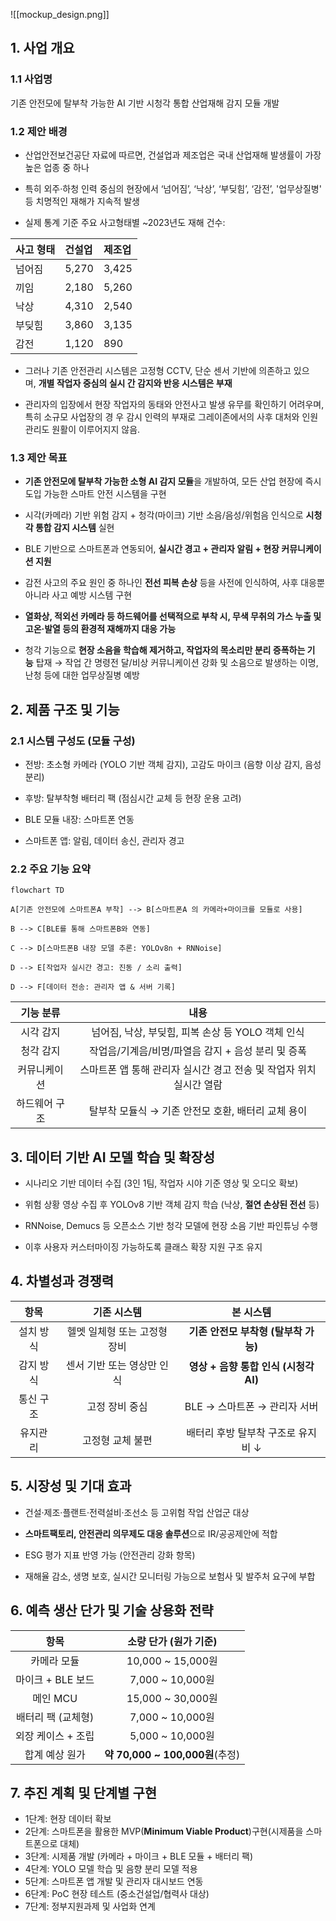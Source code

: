 
![[mockup_design.png]]


## 1. 사업 개요


### 1.1 사업명

기존 안전모에 탈부착 가능한 AI 기반 시청각 통합 산업재해 감지 모듈 개발

### 1.2 제안 배경

- 산업안전보건공단 자료에 따르면, 건설업과 제조업은 국내 산업재해 발생률이 가장 높은 업종 중 하나
    
- 특히 외주·하청 인력 중심의 현장에서 ‘넘어짐’,  ‘낙상’, ‘부딪힘’, ‘감전’, '업무상질병' 등 
	치명적인 재해가 지속적 발생
    
- 실제 통계 기준 주요 사고형태별 ~2023년도 재해 건수:
    
| 사고 형태 | 건설업   | 제조업   |
| :---- | :---- | :---- |
| 넘어짐   | 5,270 | 3,425 |
| 끼임    | 2,180 | 5,260 |
| 낙상    | 4,310 | 2,540 |
| 부딪힘   | 3,860 | 3,135 |
| 감전    | 1,120 | 890   |

- 그러나 기존 안전관리 시스템은 고정형 CCTV, 단순 센서 기반에 의존하고 있으며, **개별 작업자 중심의 실시
	간 감지와 반응 시스템은 부재**
    
- 관리자의 입장에서 현장 작업자의 동태와 안전사고 발생 유무를 확인하기 어려우며, 특히 소규모 사업장의 경
	우 감시 인력의 부재로 그레이존에서의 사후 대처와 인원 관리도 원활이 이루어지지 않음. 
	
### 1.3 제안 목표

- **기존 안전모에 탈부착 가능한 소형 AI 감지 모듈**을 개발하여, 모든 산업 현장에 즉시 도입 가능한 스마트 안전
	시스템을 구현
    
- 시각(카메라) 기반 위험 감지 + 청각(마이크) 기반 소음/음성/위험음 인식으로 **시청각 통합 감지 시스템** 실현
    
- BLE 기반으로 스마트폰과 연동되어, **실시간 경고 + 관리자 알림 + 현장 커뮤니케이션 지원**
    
- 감전 사고의 주요 원인 중 하나인 **전선 피복 손상** 등을 사전에 인식하여, 
	사후 대응뿐 아니라 사고 예방 시스템 구현
    
- **열화상, 적외선 카메라 등 하드웨어를 선택적으로 부착 시, 무색 무취의 가스 누출 및 고온·발열 등의 
	환경적 재해까지 대응 가능**
    
- 청각 기능으로 **현장 소음을 학습해 제거하고, 작업자의 목소리만 분리 증폭하는 기능** 탑재 → 작업 간 명령전
	달/비상 커뮤니케이션 강화 및 소음으로 발생하는 이명, 난청 등에 대한 업무상질병 예방
    
## 2. 제품 구조 및 기능


### 2.1 시스템 구성도 (모듈 구성)

- 전방: 초소형 카메라 (YOLO 기반 객체 감지), 고감도 마이크 (음향 이상 감지, 음성 분리)
    
- 후방: 탈부착형 배터리 팩 (점심시간 교체 등 현장 운용 고려)
    
- BLE 모듈 내장: 스마트폰 연동
    
- 스마트폰 앱: 알림, 데이터 송신, 관리자 경고
    

### 2.2 주요 기능 요약

```mermaid
flowchart TD

A[기존 안전모에 스마트폰A 부착] --> B[스마트폰A 의 카메라+마이크를 모듈로 사용]

B --> C[BLE를 통해 스마트폰B와 연동]

C --> D[스마트폰B 내장 모델 추론: YOLOv8n + RNNoise]

D --> E[작업자 실시간 경고: 진동 / 소리 출력]

D --> F[데이터 전송: 관리자 앱 & 서버 기록]
```


|  기능 분류  |                   내용                    |
| :-----: | :-------------------------------------: |
|  시각 감지  |    넘어짐, 낙상, 부딪힘, 피복 손상 등 YOLO 객체 인식     |
|  청각 감지  |     작업음/기계음/비명/파열음 감지 + 음성 분리 및 증폭      |
| 커뮤니케이션  | 스마트폰 앱 통해 관리자 실시간 경고 전송 및 작업자 위치 실시간 열람 |
| 하드웨어 구조 |     탈부착 모듈식 → 기존 안전모 호환, 배터리 교체 용이      |

## 3. 데이터 기반 AI 모델 학습 및 확장성

- 시나리오 기반 데이터 수집 (3인 1팀, 작업자 시야 기준 영상 및 오디오 확보)
    
- 위험 상황 영상 수집 후 YOLOv8 기반 객체 감지 학습 (낙상, **절연 손상된 전선** 등)
    
- RNNoise, Demucs 등 오픈소스 기반 청각 모델에 현장 소음 기반 파인튜닝 수행
    
- 이후 사용자 커스터마이징 가능하도록 클래스 확장 지원 구조 유지
    

## 4. 차별성과 경쟁력


|  항목   |      기존 시스템      |           본 시스템            |
| :---: | :--------------: | :------------------------: |
| 설치 방식 | 헬멧 일체형 또는 고정형 장비 |  **기존 안전모 부착형 (탈부착 가능)**   |
| 감지 방식 | 센서 기반 또는 영상만 인식  | **영상 + 음향 통합 인식 (시청각 AI)** |
| 통신 구조 |     고정 장비 중심     |    BLE → 스마트폰 → 관리자 서버     |
| 유지관리  |    고정형 교체 불편     |    배터리 후방 탈부착 구조로 유지비 ↓    |


## 5. 시장성 및 기대 효과

- 건설·제조·플랜트·전력설비·조선소 등 고위험 작업 산업군 대상
    
- **스마트팩토리, 안전관리 의무제도 대응 솔루션**으로 IR/공공제안에 적합
    
- ESG 평가 지표 반영 가능 (안전관리 강화 항목)
    
- 재해율 감소, 생명 보호, 실시간 모니터링 가능으로 보험사 및 발주처 요구에 부합
    


## 6. 예측 생산 단가 및 기술 상용화 전략


|      항목      |        소량 단가 (원가 기준)        |
| :----------: | :-------------------------: |
|    카메라 모듈    |      10,000 ~ 15,000원       |
| 마이크 + BLE 보드 |       7,000 ~ 10,000원       |
|    메인 MCU    |      15,000 ~ 30,000원       |
| 배터리 팩 (교체형)  |       7,000 ~ 10,000원       |
| 외장 케이스 + 조립  |       5,000 ~ 10,000원       |
|   합계 예상 원가   | **약 70,000 ~ 100,000원**(추정) |


## 7. 추진 계획 및 단계별 구현

- 1단계: 현장 데이터 확보 
- 2단계: 스마트폰을 활용한 MVP(**Minimum Viable Product**)구현(시제품을 스마트폰으로 대체)
- 3단계: 시제품 개발 (카메라 + 마이크 + BLE 모듈 + 배터리 팩) 
- 4단계: YOLO 모델 학습 및 음향 분리 모델 적용 
- 5단계: 스마트폰 앱 개발 및 관리자 대시보드 연동 
- 6단계: PoC 현장 테스트 (중소건설업/협력사 대상) 
- 7단계: 정부지원과제 및 사업화 연계